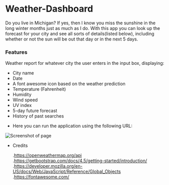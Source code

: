 # Weather-Dashboard
Do you live in Michigan? If yes, then I know you miss the sunshine in the long winter months just as much as I do. With this app you can look up the forecast for your city and see all sorts of details(listed below), including whether or not the sun will be out that day or in the next 5 days.


### Features
Weather report for whatever city the user enters in the input box, displaying: 
- City name
- Date
- A font awesome icon based on the weather prediction
- Temperature (Fahrenheit)
- Humidity
- Wind speed
- UV index
- 5-day future forecast
- History of past searches 


* Here you can run the application using the following URL:  

![Screenshot of page](https://user-images.githubusercontent.com/69053531/97061840-53b2b400-1566-11eb-9ff1-ad7339f3676e.png)


* Credits

  .https://openweathermap.org/api
  .https://getbootstrap.com/docs/4.5/getting-started/introduction/
  .https://developer.mozilla.org/en-US/docs/Web/JavaScript/Reference/Global_Objects
  .https://fontawesome.com/






